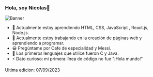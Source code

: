 ### Hola, soy Nicolas👋

![Banner](https://lh3.googleusercontent.com/pw/AIL4fc_4giq0qtKEgJDZyFwOZZ1vQzTJM8V-Y86xB9uoyKc8g62CMYZYFjakjf2HvLky4o4ahlsO8TmFHBcVThiRKDHXazhYE4OZw-O4oFNaNYxJJras1EnXbjxcbbvhmbHin1CWnpffCRDg_PVRJ7aMsZ4Vd1I20AtCBEVFmgoqkAu92j0y1RNzemrAiToFBrzhbgVEOZaKu1Xn1EXZ3VI1Q8H_JtJO2wsvVDIiwpxdyc-qeEwYMXwgkz7plFX_-a43dAMlWFDNayME3-mt1i4LYD3-w9jGohz5cYXiVzE-tzbIv5tStKntYUy_5Gk06IkTGCQC6BTGk-3HzI44--Fkm86bTSzqkRAwOofD73fNN8mQg18B29tHITGTEppxWa-NRp6r8Hub0c2-iKLY-YSchzUrOewP48bEH1GsUHrpU7tiG20kZO-KiM0fSrxLi9ewwTy1L96N7IppDMqAc2mT1EqD7vagix4jfBR8dCsZ_5m4ZQSClCYaM-Nitsh_74U1__VdpCdfRDUaGzQW3rGRvio02jl5XIu6UPBp3aPYK9O9hFt6FIdp0msvc71C0yhDj8M0mLfICbbQXSf4p22X6RpRmsL-_IvVgvUuNW5v1CA5kilcjYriPn7EO_AEtmyBGVXg5Si6cUEajpp-N6tUpDmn_GMHWFZzvZK6FMwLDYOP7XasUhYqrZ8wjFqqO2o6IcxHlv4WgClRYgDYB4L32KzOPF1iJZE4yn93-qnsfWa5kbTNGgAWbh-OnVurLJIBZoueqWvwJ9QeFMXiYhqkFAG1qxe-4miVXYW29R0nFZcMzjb8xkZpwO0fPkQx4wsOnr2hutr_gVq7QMj7YU0z7OZRIDzQ6JPzr2CXpcewv0ExEVLZ3nrsExATATEfUQZQugf5niI1ftsqzv-dNUivjQy63Q=w797-h252-s-no?authuser=0)

- 🌱 Actualmente estoy aprendiendo HTML, CSS, JavaScript , React.js, Node.js.
- 🔭 Actualmente estoy trabajando en la creación de páginas web y aprendiendo a programar.
- 😀 Pregúntame por Cafe de especialidad y Messi.
- 💬 Los primeros lenguajes que utilice fueron C y Java.
- ⚡ Dato curioso: mi primera línea de código no fue "¡Hola mundo!"

Ultima edicion: 07/09/2023
